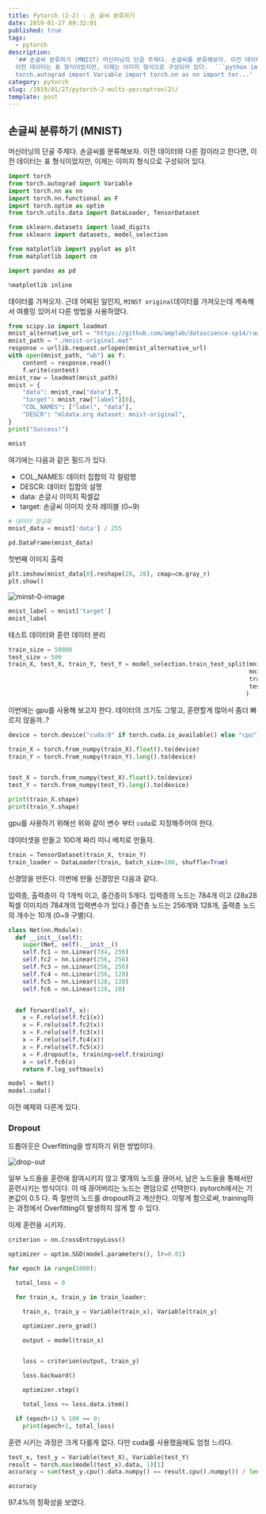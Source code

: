 ```yaml
---
title: Pytorch (2-2) - 손 글씨 분류하기
date: 2019-01-27 09:32:01
published: true
tags:
  - pytorch
description:
  '## 손글씨 분류하기 (MNIST) 머신러닝의 단골 주제다. 손글씨를 분류해보자. 이전 데이터와 다른 점이라고 한다면,
  이전 데이터는 표 형식이었지만, 이제는 이미지 형식으로 구성되어 있다.  ```python import torch from
  torch.autograd import Variable import torch.nn as nn import tor...'
category: pytorch
slug: /2019/01/27/pytorch-2-multi-perceptron(2)/
template: post
---
```


## 손글씨 분류하기 (MNIST)

머신러닝의 단골 주제다. 손글씨를 분류해보자. 이전 데이터와 다른 점이라고 한다면, 이전 데이터는 표 형식이었지만, 이제는 이미지 형식으로 구성되어 있다.

```python
import torch
from torch.autograd import Variable
import torch.nn as nn
import torch.nn.functional as F
import torch.optim as optim
from torch.utils.data import DataLoader, TensorDataset

from sklearn.datasets import load_digits
from sklearn import datasets, model_selection

from matplotlib import pyplot as plt
from matplotlib import cm

import pandas as pd

%matplotlib inline
```

데이터를 가져오자. 근데 어찌된 일인지, `MINST original`데이터를 가져오는데 계속해서 여룽밍 있어서 다른 방법을 사용하였다.

```python
from scipy.io import loadmat
mnist_alternative_url = "https://github.com/amplab/datascience-sp14/raw/master/lab7/mldata/mnist-original.mat"
mnist_path = "./mnist-original.mat"
response = urllib.request.urlopen(mnist_alternative_url)
with open(mnist_path, "wb") as f:
    content = response.read()
    f.write(content)
mnist_raw = loadmat(mnist_path)
mnist = {
    "data": mnist_raw["data"].T,
    "target": mnist_raw["label"][0],
    "COL_NAMES": ["label", "data"],
    "DESCR": "mldata.org dataset: mnist-original",
}
print("Success!")
```

```python
mnist
```

여기에는 다음과 같은 필드가 있다.

- COL_NAMES: 데이터 집합의 각 컬럼명
- DESCR: 데이터 집합의 설명
- data: 손글시 이미지 픽셀값
- target: 손글씨 이미지 숫자 레이블 (0~9)

```python
# 데이터 정규화
mnist_data = mnist['data'] / 255

pd.DataFrame(mnist_data)
```

첫번째 이미지 출력

```python
plt.imshow(mnist_data[0].reshape(28, 28), cmap=cm.gray_r)
plt.show()
```

![minst-0-image](../images/minist-0-image.png)

```python
mnist_label = mnist['target']
mnist_label
```

테스트 데이터와 훈련 데이터 분리

```python
train_size = 50000
test_size = 500
train_X, test_X, train_Y, test_Y = model_selection.train_test_split(mnist_data,
                                                                    mnist_label,
                                                                    train_size=train_size,
                                                                    test_size=test_size
                                                                   )
```

이번에는 gpu를 사용해 보고자 한다. 데이터의 크기도 그렇고, 훈련할게 많아서 좀더 빠르지 않을까..?

```python
device = torch.device("cuda:0" if torch.cuda.is_available() else "cpu")

train_X = torch.from_numpy(train_X).float().to(device)
train_Y = torch.from_numpy(train_Y).long().to(device)


test_X = torch.from_numpy(test_X).float().to(device)
test_Y = torch.from_numpy(test_Y).long().to(device)

print(train_X.shape)
print(train_Y.shape)
```

gpu를 사용하기 위해선 위와 같이 변수 부터 `cuda`로 지정해주어야 한다.

데이터셋을 만들고 100개 짜리 미니 배치로 만들자.

```python
train = TensorDataset(train_X, train_Y)
train_loader = DataLoader(train, batch_size=100, shuffle=True)
```

신경망을 만든다. 이번에 만들 신경망은 다음과 같다.

입력층, 출력층이 각 1개씩 이고, 중간층이 5개다. 입력층의 노드는 784개 이고 (28x28픽셀 이미지라 784개의 입력변수가 있다.) 중간층 노드는 256개와 128개, 출력층 노드의 개수는 10개 (0~9 구별)다.

```python
class Net(nn.Module):
  def __init__(self):
    super(Net, self).__init__()
    self.fc1 = nn.Linear(784, 256)
    self.fc2 = nn.Linear(256, 256)
    self.fc3 = nn.Linear(256, 256)
    self.fc4 = nn.Linear(256, 128)
    self.fc5 = nn.Linear(128, 128)
    self.fc6 = nn.Linear(128, 10)


  def forward(self, x):
    x = F.relu(self.fc1(x))
    x = F.relu(self.fc2(x))
    x = F.relu(self.fc3(x))
    x = F.relu(self.fc4(x))
    x = F.relu(self.fc5(x))
    x = F.dropout(x, training=self.training)
    x = self.fc6(x)
    return F.log_softmax(x)

model = Net()
model.cuda()
```

이전 예제와 다른게 있다.

### Dropout

드롭아웃은 Overfitting을 방지하기 위한 방법이다.

![drop-out](https://cdn-images-1.medium.com/max/1200/1*iWQzxhVlvadk6VAJjsgXgg.png)

일부 노드들을 훈련에 참여시키지 않고 몇개의 노드를 끊어서, 남은 노드들을 통해서만 훈련시키는 방식이다. 이 때 끊어버리는 노드는 랜덤으로 선택한다. pytorch에서는 기본값이 0.5 다. 즉 절반의 노드를 dropout하고 계산한다. 이렇게 함으로써, training하는 과정에서 Overfitting이 발생하지 않게 할 수 있다.

이제 훈련을 시키자.

```python
criterion = nn.CrossEntropyLoss()

optimizer = optim.SGD(model.parameters(), lr=0.01)

for epoch in range(1000):

  total_loss = 0

  for train_x, train_y in train_loader:

    train_x, train_y = Variable(train_x), Variable(train_y)

    optimizer.zero_grad()

    output = model(train_x)


    loss = criterion(output, train_y)

    loss.backward()

    optimizer.step()

    total_loss += loss.data.item()

  if (epoch+1) % 100 == 0:
    print(epoch+1, total_loss)
```

훈련 시키는 과정은 크게 다를게 없다. 다만 cuda를 사용했음에도 엄청 느리다.

```python
test_x, test_y = Variable(test_X), Variable(test_Y)
result = torch.max(model(test_x).data, 1)[1]
accuracy = sum(test_y.cpu().data.numpy() == result.cpu().numpy()) / len(test_y.cpu().data.numpy())

accuracy
```

97.4%의 정확성을 보였다.
